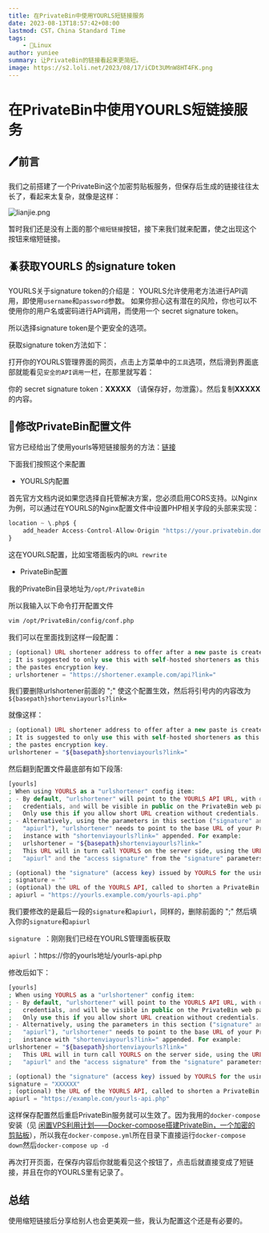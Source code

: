 ```yaml
---
title: 在PrivateBin中使用YOURLS短链接服务
date: 2023-08-13T18:57:42+08:00
lastmod: CST，China Standard Time
tags: 
    - 🐘Linux
author: yuniee
summary: 让PrivateBin的链接看起来更简短。
image: https://s2.loli.net/2023/08/17/iCDt3UMnW8HT4FK.png
---
```


# 在PrivateBin中使用YOURLS短链接服务

## 🖊前言

我们之前搭建了一个PrivateBin这个加密剪贴板服务，但保存后生成的链接往往太长了，看起来太复杂，就像是这样：

![lianjie.png](https://s2.loli.net/2023/08/17/I3b5PEnjJtgfAK8.png)



暂时我们还是没有上面的那个`缩短链接`按钮，接下来我们就来配置，使之出现这个按钮来缩短链接。

## 🪲获取YOURLS 的signature token

YOURLS关于signature token的介绍是： YOURLS允许使用老方法进行API调用，即使用`username`和`password`参数。 如果你担心这有潜在的风险，你也可以不使用你的用户名或密码进行API调用，而使用一个 secret signature token。

所以选择signature token是个更安全的选项。

获取signature token方法如下：



打开你的YOURLS管理界面的网页，点击上方菜单中的`工具`选项，然后滑到界面底部就能看见`安全的API调用`一栏，在那里就写着：

你的 secret signature token：**XXXXX** （请保存好，勿泄露）。然后复制**XXXXX**的内容。

## 👾修改PrivateBin配置文件

官方已经给出了使用yourls等短链接服务的方法：[链接](https://github.com/PrivateBin/PrivateBin/wiki/Configuration#urlshortener)

下面我们按照这个来配置

-  YOURLS内配置

首先官方文档内说如果您选择自托管解决方案，您必须启用CORS支持。以Nginx为例，可以通过在YOURLS的Nginx配置文件中设置PHP相关字段的头部来实现：

```php
location ~ \.php$ {
    add_header Access-Control-Allow-Origin "https://your.privatebin.domain" always;
}
```

这在YOURLS配置，比如宝塔面板内的`URL rewrite`

- PrivateBin配置

我的PrivateBin目录地址为`/opt/PrivateBin`

所以我输入以下命令打开配置文件

```bash
vim /opt/PrivateBin/config/conf.php
```

我们可以在里面找到这样一段配置：

```php
; (optional) URL shortener address to offer after a new paste is created.
; It is suggested to only use this with self-hosted shorteners as this will leak
; the pastes encryption key.
; urlshortener = "https://shortener.example.com/api?link="
```



我们要删除urlshortener前面的 ";" 使这个配置生效，然后将引号内的内容改为`${basepath}shortenviayourls?link=`

就像这样：

```php
; (optional) URL shortener address to offer after a new paste is created.
; It is suggested to only use this with self-hosted shorteners as this will leak
; the pastes encryption key.
urlshortener = "${basepath}shortenviayourls?link="
```

然后翻到配置文件最底部有如下段落:

```php
[yourls]
; When using YOURLS as a "urlshortener" config item:
; - By default, "urlshortener" will point to the YOURLS API URL, with or without
;   credentials, and will be visible in public on the PrivateBin web page.
;   Only use this if you allow short URL creation without credentials.
; - Alternatively, using the parameters in this section ("signature" and
;   "apiurl"), "urlshortener" needs to point to the base URL of your PrivateBin
;   instance with "shortenviayourls?link=" appended. For example:
;   urlshortener = "${basepath}shortenviayourls?link="
;   This URL will in turn call YOURLS on the server side, using the URL from
;   "apiurl" and the "access signature" from the "signature" parameters below.

; (optional) the "signature" (access key) issued by YOURLS for the using account
; signature = ""
; (optional) the URL of the YOURLS API, called to shorten a PrivateBin URL
; apiurl = "https://yourls.example.com/yourls-api.php"
```

我们要修改的是最后一段的`signature`和`apiurl`，同样的，删除前面的  ";"  然后填入你的`signature`和`apiurl`

`signature `：刚刚我们已经在YOURLS管理面板获取

`apiurl`  ：https://你的yourls地址/yourls-api.php

修改后如下：

```php
[yourls]
; When using YOURLS as a "urlshortener" config item:
; - By default, "urlshortener" will point to the YOURLS API URL, with or without
;   credentials, and will be visible in public on the PrivateBin web page.
;   Only use this if you allow short URL creation without credentials.
; - Alternatively, using the parameters in this section ("signature" and
;   "apiurl"), "urlshortener" needs to point to the base URL of your PrivateBin
;   instance with "shortenviayourls?link=" appended. For example:
urlshortener = "${basepath}shortenviayourls?link="
;   This URL will in turn call YOURLS on the server side, using the URL from
;   "apiurl" and the "access signature" from the "signature" parameters below.

; (optional) the "signature" (access key) issued by YOURLS for the using account
signature = "XXXXXX"
; (optional) the URL of the YOURLS API, called to shorten a PrivateBin URL
apiurl = "https://example.com/yourls-api.php"
```

这样保存配置然后重启PrivateBin服务就可以生效了。因为我用的`docker-compose`安装（见   [闲置VPS利用计划——Docker-compose搭建PrivateBin，一个加密的剪贴板](https://www.yuniee.de/2023/08/12/%E9%97%B2%E7%BD%AEvps%E5%88%A9%E7%94%A8%E8%AE%A1%E5%88%92-docker-compose%E6%90%AD%E5%BB%BAprivatebin-%E4%B8%80%E4%B8%AA%E5%8A%A0%E5%AF%86%E7%9A%84%E5%89%AA%E8%B4%B4%E6%9D%BF/)），所以我在`docker-compose.yml`所在目录下直接运行`docker-compose down`然后`docker-compose up -d`

再次打开页面，在保存内容后你就能看见这个按钮了，点击后就直接变成了短链接，并且在你的YOURLS里有记录了。

## 总结

使用缩短链接后分享给别人也会更美观一些，我认为配置这个还是有必要的。
